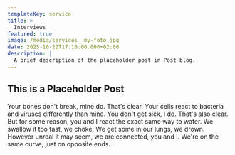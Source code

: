 ```yaml
---
templateKey: service
title: >
  Interviews
featured: true
image: /media/services__my-foto.jpg
date: 2025-10-22T17:16:00.000+02:00
description: |
  A brief description of the placeholder post in Post blog.
---
```

## This is a Placeholder Post

Your bones don't break, mine do. That's clear. Your cells react to bacteria and viruses differently than mine. You don't get sick, I do. That's also clear. But for some reason, you and I react the exact same way to water. We swallow it too fast, we choke. We get some in our lungs, we drown. However unreal it may seem, we are connected, you and I. We're on the same curve, just on opposite ends.


